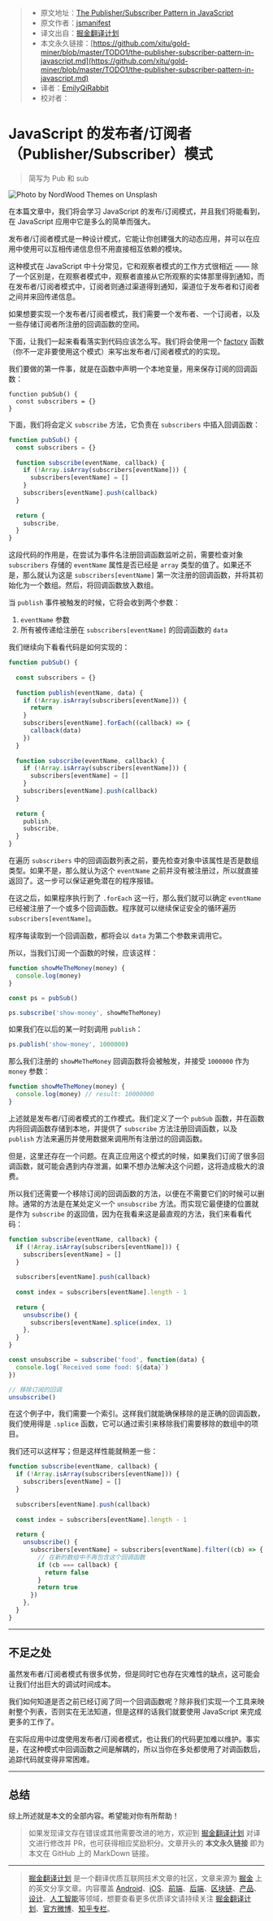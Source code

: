 > * 原文地址：[The Publisher/Subscriber Pattern in JavaScript](https://medium.com/better-programming/the-publisher-subscriber-pattern-in-javascript-2b31b7ea075a)
> * 原文作者：[jsmanifest](https://medium.com/@jsmanifest)
> * 译文出自：[掘金翻译计划](https://github.com/xitu/gold-miner)
> * 本文永久链接：[https://github.com/xitu/gold-miner/blob/master/TODO1/the-publisher-subscriber-pattern-in-javascript.md](https://github.com/xitu/gold-miner/blob/master/TODO1/the-publisher-subscriber-pattern-in-javascript.md)
> * 译者：[EmilyQiRabbit](https://github.com/EmilyQiRabbit)
> * 校对者：

# JavaScript 的发布者/订阅者（Publisher/Subscriber）模式

> 简写为 Pub 和 sub

![**Photo by [NordWood Themes](https://unsplash.com/@nordwood) on [Unsplash](https://unsplash.com/)**](https://cdn-images-1.medium.com/max/3000/1*yH2hPgLBkX2CtuFwGlpdIA.jpeg)

在本篇文章中，我们将会学习 JavaScript 的发布/订阅模式，并且我们将能看到，在 JavaScript 应用中它是多么的简单而强大。

发布者/订阅者模式是一种设计模式，它能让你创建强大的动态应用，并可以在应用中使用可以互相传递信息但不用直接相互依赖的模块。

这种模式在 JavaScript 中十分常见，它和观察者模式的工作方式很相近 —— 除了一个区别是，在观察者模式中，观察者直接从它所观察的实体那里得到通知，而在发布者/订阅者模式中，订阅者则通过渠道得到通知，渠道位于发布者和订阅者之间并来回传递信息。

如果想要实现一个发布者/订阅者模式，我们需要一个发布者、一个订阅者，以及一些存储订阅者所注册的回调函数的空间。

下面，让我们一起来看看落实到代码应该怎么写。我们将会使用一个 [factory](https://www.sitepoint.com/factory-functions-javascript/) 函数（你不一定非要使用这个模式）来写出发布者/订阅者模式的的实现。

我们要做的第一件事，就是在函数中声明一个本地变量，用来保存订阅的回调函数：

```
function pubSub() {
  const subscribers = {}
}
```

下面，我们将会定义 `subscribe` 方法，它负责在 `subscribers` 中插入回调函数：

```JavaScript
function pubSub() {
  const subscribers = {}
  
  function subscribe(eventName, callback) {
    if (!Array.isArray(subscribers[eventName])) {
      subscribers[eventName] = []
    }
    subscribers[eventName].push(callback)
  }
  
  return {
    subscribe,
  }
}
```

这段代码的作用是，在尝试为事件名注册回调函数监听之前，需要检查对象 `subscribers` 存储的 `eventName` 属性是否已经是 `array` 类型的值了。如果还不是，那么就认为这是 `subscribers[eventName]` 第一次注册的回调函数，并将其初始化为一个数组。然后，将回调函数放入数组。

当 `publish` 事件被触发的时候，它将会收到两个参数：

1. `eventName` 参数
2. 所有被传递给注册在 `subscribers[eventName]` 的回调函数的 `data`

我们继续向下看看代码是如何实现的：

```JavaScript
function pubSub() {
  
  const subscribers = {}
  
  function publish(eventName, data) {
    if (!Array.isArray(subscribers[eventName])) {
      return
    }
    subscribers[eventName].forEach((callback) => {
      callback(data)
    })
  }
  
  function subscribe(eventName, callback) {
    if (!Array.isArray(subscribers[eventName])) {
      subscribers[eventName] = []
    }
    subscribers[eventName].push(callback)
  }
  
  return {
    publish,
    subscribe,
  }
}
```

在遍历 `subscribers` 中的回调函数列表之前，要先检查对象中该属性是否是数组类型。如果不是，那么就认为这个 `eventName` 之前并没有被注册过，所以就直接返回了。这一步可以保证避免潜在的程序报错。

在这之后，如果程序执行到了 `.forEach` 这一行，那么我们就可以确定 `eventName` 已经被注册了一个或多个回调函数。程序就可以继续保证安全的循环遍历 `subscribers[eventName]`。

程序每读取到一个回调函数，都将会以 `data` 为第二个参数来调用它。

所以，当我们订阅一个函数的时候，应该这样：

```JavaScript
function showMeTheMoney(money) {
  console.log(money)
}

const ps = pubSub()

ps.subscribe('show-money', showMeTheMoney)
```

如果我们在以后的某一时刻调用 `publish`：

```JavaScript
ps.publish('show-money', 1000000)
```

那么我们注册的 `showMeTheMoney` 回调函数将会被触发，并接受 `1000000` 作为 `money` 参数：

```JavaScript
function showMeTheMoney(money) {
  console.log(money) // result: 10000000
}
```

上述就是发布者/订阅者模式的工作模式。我们定义了一个 `pubSub` 函数，并在函数内将回调函数存储到本地，并提供了 `subscribe` 方法注册回调函数，以及 `publish` 方法来遍历并使用数据来调用所有注册过的回调函数。

但是，这里还存在一个问题。在真正应用这个模式的时候，如果我们订阅了很多回调函数，就可能会遇到内存泄漏，如果不想办法解决这个问题，这将造成极大的浪费。

所以我们还需要一个移除订阅的回调函数的方法，以便在不需要它们的时候可以删除。通常的方法是在某处定义一个 `unsubscribe` 方法。而实现它最便捷的位置就是作为 `subscribe` 的返回值，因为在我看来这是最直观的方法，我们来看看代码：

```JavaScript
function subscribe(eventName, callback) {
  if (!Array.isArray(subscribers[eventName])) {
    subscribers[eventName] = []
  }
  
  subscribers[eventName].push(callback)
  
  const index = subscribers[eventName].length - 1
  
  return {
    unsubscribe() {
      subscribers[eventName].splice(index, 1)
    },
  }
}

const unsubscribe = subscribe('food', function(data) {
  console.log(`Received some food: ${data}`)
})

// 移除订阅的回调
unsubscribe()
```

在这个例子中，我们需要一个索引。这样我们就能确保移除的是正确的回调函数，我们使用得是 `.splice` 函数，它可以通过索引来移除我们需要移除的数组中的项目。

我们还可以这样写；但是这样性能就稍差一些：

```JavaScript
function subscribe(eventName, callback) {
  if (!Array.isArray(subscribers[eventName])) {
    subscribers[eventName] = []
  }
  
  subscribers[eventName].push(callback)
  
  const index = subscribers[eventName].length - 1
  
  return {
    unsubscribe() {
      subscribers[eventName] = subscribers[eventName].filter((cb) => {
        // 在新的数组中不再包含这个回调函数
        if (cb === callback) {
          return false
        }
        return true
      })
    },
  }
}
```

---

## 不足之处

虽然发布者/订阅者模式有很多优势，但是同时它也存在灾难性的缺点，这可能会让我们付出巨大的调试时间成本。

我们如何知道是否之前已经订阅了同一个回调函数呢？除非我们实现一个工具来映射整个列表，否则实在无法知道，但是这样的话我们就要使用 JavaScript 来完成更多的工作了。

在实际应用中过度使用发布者/订阅者模式，也让我们的代码更加难以维护。事实是，在这种模式中回调函数之间是解耦的，所以当你在多处都使用了对调函数后，追踪代码就变得非常困难。

---

## 总结

综上所述就是本文的全部内容。希望能对你有所帮助！

> 如果发现译文存在错误或其他需要改进的地方，欢迎到 [掘金翻译计划](https://github.com/xitu/gold-miner) 对译文进行修改并 PR，也可获得相应奖励积分。文章开头的 **本文永久链接** 即为本文在 GitHub 上的 MarkDown 链接。

---

> [掘金翻译计划](https://github.com/xitu/gold-miner) 是一个翻译优质互联网技术文章的社区，文章来源为 [掘金](https://juejin.im) 上的英文分享文章。内容覆盖 [Android](https://github.com/xitu/gold-miner#android)、[iOS](https://github.com/xitu/gold-miner#ios)、[前端](https://github.com/xitu/gold-miner#前端)、[后端](https://github.com/xitu/gold-miner#后端)、[区块链](https://github.com/xitu/gold-miner#区块链)、[产品](https://github.com/xitu/gold-miner#产品)、[设计](https://github.com/xitu/gold-miner#设计)、[人工智能](https://github.com/xitu/gold-miner#人工智能)等领域，想要查看更多优质译文请持续关注 [掘金翻译计划](https://github.com/xitu/gold-miner)、[官方微博](http://weibo.com/juejinfanyi)、[知乎专栏](https://zhuanlan.zhihu.com/juejinfanyi)。
